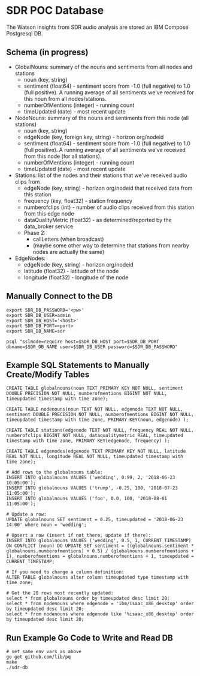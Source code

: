 # SDR POC Database

The Watson insights from SDR audio analysis are stored an IBM Compose Postgresql DB.

## Schema (in progress)

- GlobalNouns: summary of the nouns and sentiments from all nodes and stations
    - noun (key, string)
    - sentiment (float64) - sentiment score from -1.0 (full negative) to 1.0 (full positive). A running average of all sentiments we've received for this noun from all nodes/stations.
    - numberOfMentions (integer) - running count
    - timeUpdated (date) - most recent update
- NodeNouns: summary of the nouns and sentiments from this node (all stations)
    - noun (key, string)
    - edgeNode (key, foreign key, string) - horizon org/nodeid
    - sentiment (float64) - sentiment score from -1.0 (full negative) to 1.0 (full positive). A running average of all sentiments we've received from this node (for all stations).
    - numberOfMentions (integer) - running count
    - timeUpdated (date) - most recent update
- Stations: list of the nodes and their stations that we've received audio clips from
    - edgeNode (key, string) - horizon org/nodeid that received data from this station
    - frequency (key, float32) - station frequency
    - numberofclips (int) - number of audio clips received from this station from this edge node
    - dataQualityMetric (float32) - as determined/reported by the data_broker service
    - Phase 2:
        - callLetters (when broadcast)
        - (maybe some other way to determine that stations from nearby nodes are actually the same)
- EdgeNodes:
    - edgeNode (key, string) - horizon org/nodeid
    - latitude (float32) - latitude of the node
    - longitude (float32) - longitude of the node

## Manually Connect to the DB
```
export SDR_DB_PASSWORD='<pw>'
export SDR_DB_USER=admin
export SDR_DB_HOST='<host>'
export SDR_DB_PORT=<port>
export SDR_DB_NAME=sdr

psql "sslmode=require host=$SDR_DB_HOST port=$SDR_DB_PORT dbname=$SDR_DB_NAME user=$SDR_DB_USER password=$SDR_DB_PASSWORD"
```

## Example SQL Statements to Manually Create/Modify Tables
```
CREATE TABLE globalnouns(noun TEXT PRIMARY KEY NOT NULL, sentiment DOUBLE PRECISION NOT NULL, numberofmentions BIGINT NOT NULL, timeupdated timestamp with time zone);

CREATE TABLE nodenouns(noun TEXT NOT NULL, edgenode TEXT NOT NULL, sentiment DOUBLE PRECISION NOT NULL, numberofmentions BIGINT NOT NULL, timeupdated timestamp with time zone, PRIMARY KEY(noun, edgenode) );

CREATE TABLE stations(edgenode TEXT NOT NULL, frequency REAL NOT NULL, numberofclips BIGINT NOT NULL, dataqualitymetric REAL, timeupdated timestamp with time zone, PRIMARY KEY(edgenode, frequency) );

CREATE TABLE edgenodes(edgenode TEXT PRIMARY KEY NOT NULL, latitude REAL NOT NULL, longitude REAL NOT NULL, timeupdated timestamp with time zone);

# Add rows to the globalnouns table:
INSERT INTO globalnouns VALUES ('wedding', 0.99, 2, '2018-06-23 10:05:00');
INSERT INTO globalnouns VALUES ('trump', -0.25, 100, '2018-07-23 11:05:00');
INSERT INTO globalnouns VALUES ('foo', 0.0, 100, '2018-08-01 11:05:00');

# Update a row:
UPDATE globalnouns SET sentiment = 0.25, timeupdated = '2018-06-23 14:00' where noun = 'wedding';

# Upsert a row (insert if not there, update if there):
INSERT INTO globalnouns VALUES ('wedding', 0.5, 1, CURRENT_TIMESTAMP) ON CONFLICT (noun) DO UPDATE SET sentiment = ((globalnouns.sentiment * globalnouns.numberofmentions) + 0.5) / (globalnouns.numberofmentions + 1), numberofmentions = globalnouns.numberofmentions + 1, timeupdated = CURRENT_TIMESTAMP;

# If you need to change a column definition:
ALTER TABLE globalnouns alter column timeupdated type timestamp with time zone;

# Get the 20 rows most recently updated:
select * from globalnouns order by timeupdated desc limit 20;
select * from nodenouns where edgenode = 'ibm/isaac_x86_desktop' order by timeupdated desc limit 20;
select * from nodenouns where edgenode like '%isaac_x86_desktop' order by timeupdated desc limit 20;
```

## Run Example Go Code to Write and Read DB
```
# set same env vars as above
go get github.com/lib/pq
make
./sdr-db
```
